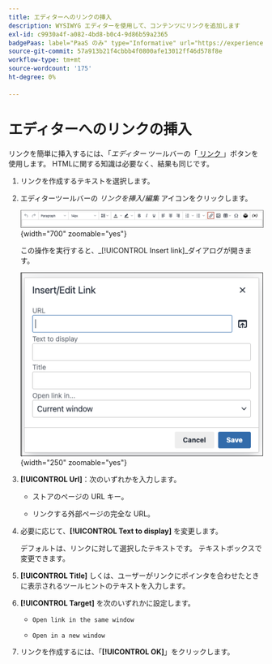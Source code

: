 ```yaml
---
title: エディターへのリンクの挿入
description: WYSIWYG エディターを使用して、コンテンツにリンクを追加します
exl-id: c9930a4f-a082-4bd8-b0c4-9d86b59a2365
badgePaas: label="PaaS のみ" type="Informative" url="https://experienceleague.adobe.com/en/docs/commerce/user-guides/product-solutions" tooltip="Adobe Commerce on Cloud プロジェクト（Adobeが管理する PaaS インフラストラクチャ）およびオンプレミスプロジェクトにのみ適用されます。"
source-git-commit: 57a913b21f4cbbb4f0800afe13012ff46d578f8e
workflow-type: tm+mt
source-wordcount: '175'
ht-degree: 0%

---
```


# エディターへのリンクの挿入

リンクを簡単に挿入するには、「_エディター_ ツールバーの「[ リンク ](editor.md)」ボタンを使用します。 HTMLに関する知識は必要なく、結果も同じです。

1. リンクを作成するテキストを選択します。

1. エディターツールバーの _リンクを挿入/編集_ アイコンをクリックします。

   ![ エディターツールバー – リンクを挿入 ](./assets/editor-toolbar-link-button.png){width="700" zoomable="yes"}

   この操作を実行すると、_[!UICONTROL Insert link]_ダイアログが開きます。

   ![ エディター – リンクを挿入ダイアログ ](./assets/editor-dialog-insert-link.png){width="250" zoomable="yes"}

1. **[!UICONTROL Url]**：次のいずれかを入力します。

   - ストアのページの URL キー。

   - リンクする外部ページの完全な URL。

1. 必要に応じて、**[!UICONTROL Text to display]** を変更します。

   デフォルトは、リンクに対して選択したテキストです。 テキストボックスで変更できます。

1. **[!UICONTROL Title]** しくは、ユーザーがリンクにポインタを合わせたときに表示されるツールヒントのテキストを入力します。

1. **[!UICONTROL Target]** を次のいずれかに設定します。

   - `Open link in the same window`

   - `Open in a new window`

1. リンクを作成するには、「**[!UICONTROL OK]**」をクリックします。
